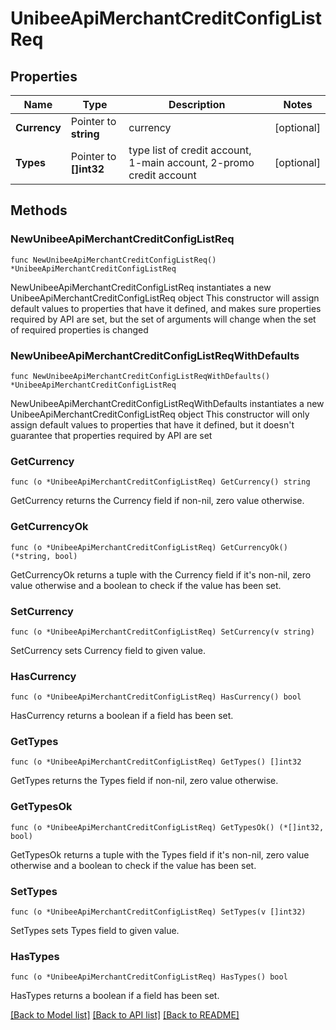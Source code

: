 # UnibeeApiMerchantCreditConfigListReq

## Properties

Name | Type | Description | Notes
------------ | ------------- | ------------- | -------------
**Currency** | Pointer to **string** | currency | [optional] 
**Types** | Pointer to **[]int32** | type list of credit account, 1-main account, 2-promo credit account | [optional] 

## Methods

### NewUnibeeApiMerchantCreditConfigListReq

`func NewUnibeeApiMerchantCreditConfigListReq() *UnibeeApiMerchantCreditConfigListReq`

NewUnibeeApiMerchantCreditConfigListReq instantiates a new UnibeeApiMerchantCreditConfigListReq object
This constructor will assign default values to properties that have it defined,
and makes sure properties required by API are set, but the set of arguments
will change when the set of required properties is changed

### NewUnibeeApiMerchantCreditConfigListReqWithDefaults

`func NewUnibeeApiMerchantCreditConfigListReqWithDefaults() *UnibeeApiMerchantCreditConfigListReq`

NewUnibeeApiMerchantCreditConfigListReqWithDefaults instantiates a new UnibeeApiMerchantCreditConfigListReq object
This constructor will only assign default values to properties that have it defined,
but it doesn't guarantee that properties required by API are set

### GetCurrency

`func (o *UnibeeApiMerchantCreditConfigListReq) GetCurrency() string`

GetCurrency returns the Currency field if non-nil, zero value otherwise.

### GetCurrencyOk

`func (o *UnibeeApiMerchantCreditConfigListReq) GetCurrencyOk() (*string, bool)`

GetCurrencyOk returns a tuple with the Currency field if it's non-nil, zero value otherwise
and a boolean to check if the value has been set.

### SetCurrency

`func (o *UnibeeApiMerchantCreditConfigListReq) SetCurrency(v string)`

SetCurrency sets Currency field to given value.

### HasCurrency

`func (o *UnibeeApiMerchantCreditConfigListReq) HasCurrency() bool`

HasCurrency returns a boolean if a field has been set.

### GetTypes

`func (o *UnibeeApiMerchantCreditConfigListReq) GetTypes() []int32`

GetTypes returns the Types field if non-nil, zero value otherwise.

### GetTypesOk

`func (o *UnibeeApiMerchantCreditConfigListReq) GetTypesOk() (*[]int32, bool)`

GetTypesOk returns a tuple with the Types field if it's non-nil, zero value otherwise
and a boolean to check if the value has been set.

### SetTypes

`func (o *UnibeeApiMerchantCreditConfigListReq) SetTypes(v []int32)`

SetTypes sets Types field to given value.

### HasTypes

`func (o *UnibeeApiMerchantCreditConfigListReq) HasTypes() bool`

HasTypes returns a boolean if a field has been set.


[[Back to Model list]](../README.md#documentation-for-models) [[Back to API list]](../README.md#documentation-for-api-endpoints) [[Back to README]](../README.md)


